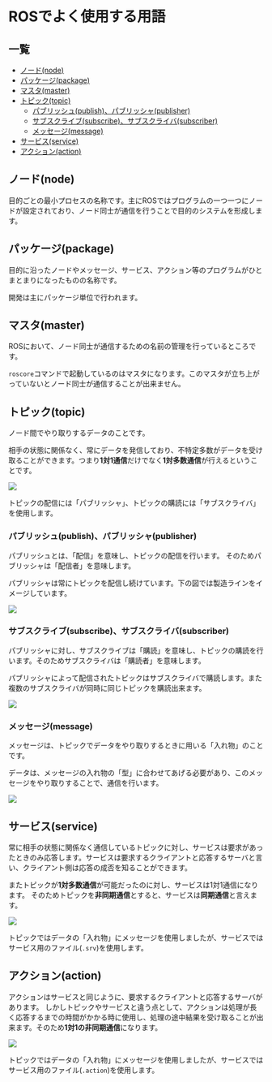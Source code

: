 # ROSでよく使用する用語

## 一覧

* [ノード\(node\)](ros_word.md#node)
* [パッケージ\(package\)](ros_word.md#package)
* [マスタ\(master\)](ros_word.md#master)
* [トピック\(topic\)](ros_word.md#topic)
  * [パブリッシュ\(publish\)、パブリッシャ\(publisher\)](ros_word.md#publish)
  * [サブスクライブ\(subscribe\)、サブスクライバ\(subscriber\)](ros_word.md#subscribe)
  * [メッセージ\(message\)](ros_word.md#message)
* [サービス\(service\)](ros_word.md#service)
* [アクション\(action\)](ros_word.md#action)

## ノード\(node\)   <a id="node"></a>

目的ごとの最小プロセスの名称です。主にROSではプログラムの一つ一つにノードが設定されており、ノード同士が通信を行うことで目的のシステムを形成します。

## パッケージ\(package\)   <a id="package"></a>

目的に沿ったノードやメッセージ、サービス、アクション等のプログラムがひとまとまりになったものの名称です。

開発は主にパッケージ単位で行われます。

## マスタ\(master\)   <a id="master"></a>

ROSにおいて、ノード同士が通信するための名前の管理を行っているところです。

`roscore`コマンドで起動しているのはマスタになります。このマスタが立ち上がっていないとノード同士が通信することが出来ません。

## トピック\(topic\)   <a id="topic"></a>

ノード間でやり取りするデータのことです。

相手の状態に関係なく、常にデータを発信しており、不特定多数がデータを受け取ることができます。つまり**1対1通信**だけでなく**1対多数通信**が行えるということです。

![](../../.gitbook/assets/topic.png)

トピックの配信には「パブリッシャ」、トピックの購読には「サブスクライバ」を使用します。

### パブリッシュ\(publish\)、パブリッシャ\(publisher\)   <a id="publish"></a>

パブリッシュとは、「配信」を意味し、トピックの配信を行います。 そのためパブリッシャは「配信者」を意味します。

パブリッシャは常にトピックを配信し続けています。下の図では製造ラインをイメージしています。

![](../../.gitbook/assets/publisher.png)

### サブスクライブ\(subscribe\)、サブスクライバ\(subscriber\)   <a id="subscribe"></a>

パブリッシャに対し、サブスクライブは「購読」を意味し、トピックの購読を行います。そのためサブスクライバは「購読者」を意味します。

パブリッシャによって配信されたトピックはサブスクライバで購読します。また複数のサブスクライバが同時に同じトピックを購読出来ます。

![](../../.gitbook/assets/subscriber.png)

### メッセージ\(message\)   <a id="message"></a>

メッセージは、トピックでデータをやり取りするときに用いる「入れ物」のことです。

データは、メッセージの入れ物の「型」に合わせてあげる必要があり、このメッセージをやり取りすることで、通信を行います。

![](../../.gitbook/assets/message.png)

## サービス\(service\)   <a id="service"></a>

常に相手の状態に関係なく通信しているトピックに対し、サービスは要求があったときのみ応答します。サービスは要求するクライアントと応答するサーバと言い、クライアント側は応答の成否を知ることができます。

またトピックが**1対多数通信**が可能だったのに対し、サービスは1対1通信になります。 そのためトピックを**非同期通信**とすると、サービスは**同期通信**と言えます。

![](../../.gitbook/assets/service.png)

トピックではデータの「入れ物」にメッセージを使用しましたが、サービスではサービス用のファイル\(`.srv`\)を使用します。

## アクション\(action\)   <a id="action"></a>

アクションはサービスと同じように、要求するクライアントと応答するサーバがあります。 しかしトピックやサービスと違う点として、アクションは処理が長く応答するまでの時間がかかる時に使用し、処理の途中結果を受け取ることが出来ます。そのため**1対1の非同期通信**になります。

![](../../.gitbook/assets/action.png)

トピックではデータの「入れ物」にメッセージを使用しましたが、サービスではサービス用のファイル\(`.action`\)を使用します。


